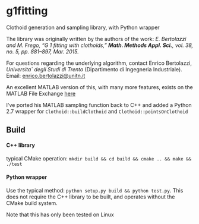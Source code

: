 # g1fitting
Clothoid generation and sampling library, with Python wrapper

The library was originally written by the authors of the work: *E. Bertolazzi and M. Frego, “G 1 fitting with clothoids,” __Math. Methods Appl. Sci.__, vol. 38, no. 5, pp. 881–897, Mar. 2015.*

For questions regarding the underlying algorithm, contact Enrico Bertolazzi, _Universita` degli Studi di Trento_ (Dipartimento di Ingegneria Industriale). Email: enrico.bertolazzi@unitn.it

An excellent MATLAB version of this, with many more features, exists on the MATLAB File Exchange [here](http://www.mathworks.com/matlabcentral/fileexchange/42113-g1-fitting-with-clothoids)

I've ported his MATLAB sampling function back to C++ and added a Python 2.7 wrapper for `Clothoid::buildClothoid` and `Clothoid::pointsOnClothoid`

## Build

#### C++ library
typical CMake operation: `mkdir build && cd build && cmake .. && make && ./test`

#### Python wrapper
Use the typical method: `python setup.py build && python test.py`. This does not require the C++ library to be built, and operates without the CMake build system.

Note that this has only been tested on Linux
